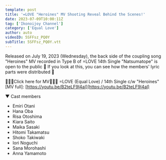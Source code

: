 ```yaml
---
template: post
title: '=LOVE "Heroines" MV Shooting Reveal Behind the Scenes!'
date: 2023-07-09T10:00:11Z
tag: ['Ikonoijoy Channel']
category: ['Equal Love']
author: auto 
videoID: 5SFFsz_PQ0Y
subTitle: 5SFFsz_PQ0Y.vtt
---
```

Released on July 19, 2023 (Wednesday), the back side of the coupling song "Heroines" MV recorded in Type B of =LOVE 14th Single "Natsumatope" is open to the public 🎥
If you look at this, you can see how the members' lyric parts were distributed 🙆

🎪🎪🎪Click here for MV🎪🎪🎪
=LOVE (Equal Love) / 14th Single c/w "Heroines" [MV full]: [https://youtu.be/B2teLF9l4aI](https://youtu.be/B2teLF9l4aI)


▼ Cast members

- Emiri Otani
- Hana Oba
- Risa Otoshima
- Kiara Saito
- Maika Sasaki
- Hitomi Takamatsu
- Shoko Takiwaki
- Iori Noguchi
- Sana Morohashi
- Anna Yamamoto
